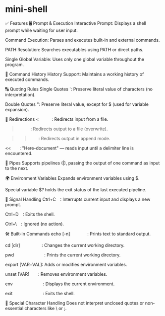 # mini-shell

✅ Features
🖥️ Prompt & Execution
Interactive Prompt: Displays a shell prompt while waiting for user input.

Command Execution: Parses and executes built-in and external commands.

PATH Resolution: Searches executables using PATH or direct paths.

Single Global Variable: Uses only one global variable throughout the program.

📝 Command History
History Support: Maintains a working history of executed commands.

🔠 Quoting Rules
Single Quotes ': Preserve literal value of characters (no interpretation).

Double Quotes ": Preserve literal value, except for $ (used for variable expansion).

🔁 Redirections
<   : Redirects input from a file.

>   : Redirects output to a file (overwrite).

>>  : Redirects output in append mode.

<<  : "Here-document" — reads input until a delimiter line is encountered.

🔗 Pipes
Supports pipelines (|), passing the output of one command as input to the next.

🌍 Environment Variables
Expands environment variables using $.

Special variable $? holds the exit status of the last executed pipeline.

🚦 Signal Handling
Ctrl+C : Interrupts current input and displays a new prompt.

Ctrl+D : Exits the shell.

Ctrl+\ : Ignored (no action).

🛠 Built-in Commands
echo [-n]    : Prints text to standard output.

cd [dir]     : Changes the current working directory.

pwd       : Prints the current working directory.

export [VAR=VAL]: Adds or modifies environment variables.

unset [VAR]  : Removes environment variables.

env       : Displays the current environment.

exit       : Exits the shell.

🚫 Special Character Handling
Does not interpret unclosed quotes or non-essential characters like \ or ;.

